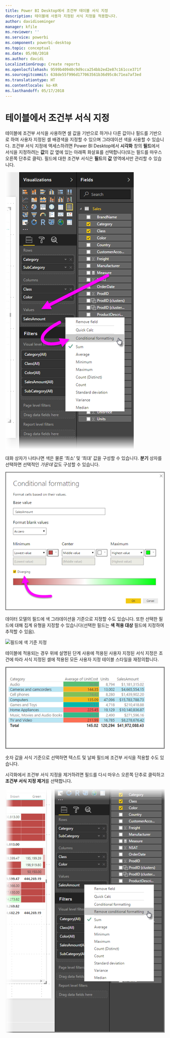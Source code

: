 ```yaml
---
title: Power BI Desktop에서 조건부 테이블 서식 지정
description: 테이블에 사용자 지정된 서식 지정을 적용합니다.
author: davidiseminger
manager: kfile
ms.reviewer: ''
ms.service: powerbi
ms.component: powerbi-desktop
ms.topic: conceptual
ms.date: 05/08/2018
ms.author: davidi
LocalizationGroup: Create reports
ms.openlocfilehash: 9599b40940c9d9cca254bb2ed2e87c161cce371f
ms.sourcegitcommit: 638de55f996d177063561b36d95c8c71ea7af3ed
ms.translationtype: HT
ms.contentlocale: ko-KR
ms.lasthandoff: 05/17/2018
---
```

# <a name="conditional-formatting-in-tables"></a>테이블에서 조건부 서식 지정
테이블에 조건부 서식을 사용하면 셀 값을 기반으로 하거나 다른 값이나 필드를 기반으로 하여 사용자 지정된 셀 배경색을 지정할 수 있으며 그라데이션 색을 사용할 수 있습니다. 조건부 서식 지정에 액세스하려면 Power BI Desktop에서 **시각화** 창의 **필드**에서 서식을 지정하려는 **값**의 값 옆에 있는 아래쪽 화살표를 선택합니다(또는 필드를 마우스 오른쪽 단추로 클릭). 필드에 대한 조건부 서식은 **필드**의 **값** 영역에서만 관리할 수 있습니다.

![조건부 테이블 서식 지정](media/desktop-conditional-table-formatting/table-formatting_1.png)

대화 상자가 나타나면 색은 물론 ‘최소’ 및 ‘최대’ 값을 구성할 수 있습니다. **분기** 상자를 선택하면 선택적인 *가운데* 값도 구성할 수 있습니다.

![분기 색](media/desktop-conditional-table-formatting/table-formatting_2.png)

데이터 모델의 필드에 색 그라데이션을 기준으로 지정할 수도 있습니다. 또한 선택한 필드에 대해 집계 유형을 지정할 수 있습니다(선택한 필드는 **색 적용 대상** 필드에 지정하여 추적할 수 있음).

![필드에 색 기준 지정](media/desktop-conditional-table-formatting/table-formatting_2b.png)

테이블에 적용되는 경우 위에 설명된 단계 사용에 적용된 사용자 지정된 서식 지정은 조건에 따라 서식 지정된 셀에 적용된 모든 사용자 지정 테이블 스타일을 재정의합니다.

![테이블 서식 지정](media/desktop-conditional-table-formatting/table-formatting_3.png)

숫자 값을 서식 기준으로 선택하면 텍스트 및 날짜 필드에 조건부 서식을 적용할 수도 있습니다. 

시각화에서 조건부 서식 지정을 제거하려면 필드를 다시 마우스 오른쪽 단추로 클릭하고 **조건부 서식 지정 제거**를 선택합니다.

![테이블 서식 제거](media/desktop-conditional-table-formatting/table-formatting_4.png)

